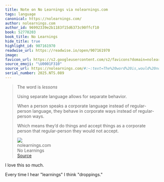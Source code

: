 ```yaml
---
title: Note on No Learnings via nolearnings.com
tags: language
canonical: https://nolearnings.com/
author: nolearnings.com
author_id: 96992339e2b1183f15d6373c90ffcf10
book: 52778203
book_title: No Learnings
hide_title: true
highlight_id: 907161970
readwise_url: https://readwise.io/open/907161970
image:
favicon_url: https://s2.googleusercontent.com/s2/favicons?domain=nolearnings.com
source_emoji: "\U0001F310"
source_url: https://nolearnings.com/#:~:text=The%20word%20is,would%20not%20accept.
serial_number: 2025.NTS.089
---
```

> The word is *lessons*
> 
> Using separate language allows for separate behavior.
> 
> When a person speaks a corporate language instead of regular-person language, they behave in corporate ways instead of regular-person ways.
> 
> Which means they’d do things and accept things as a corporate person that regular-person they would not accept.
> <div class="quoteback-footer"><div class="quoteback-avatar"><img class="mini-favicon" src="https://s2.googleusercontent.com/s2/favicons?domain=nolearnings.com"></div><div class="quoteback-metadata"><div class="metadata-inner"><span style="display:none">FROM:</span><div aria-label="nolearnings.com" class="quoteback-author"> nolearnings.com</div><div aria-label="No Learnings" class="quoteback-title"> No Learnings</div></div></div><div class="quoteback-backlink"><a target="_blank" aria-label="go to the full text of this quotation" rel="noopener" href="https://nolearnings.com/#:~:text=The%20word%20is,would%20not%20accept." class="quoteback-arrow"> Source</a></div></div>

I love this so much.

Every time I hear "learnings" I think "droppings."